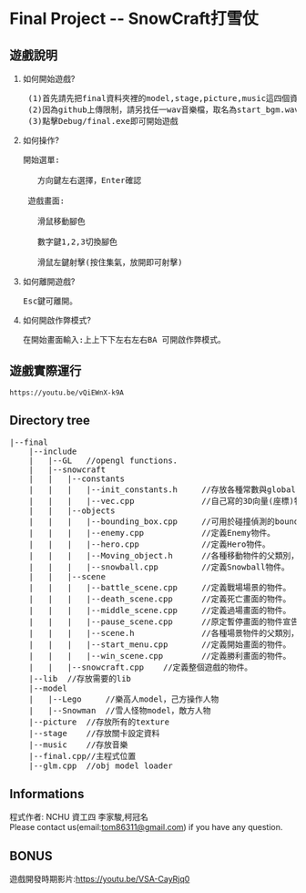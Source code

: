# Final Project -- SnowCraft打雪仗
## 遊戲說明 
1. 如何開始遊戲?</br> 
    <pre> (1)首先請先把final資料夾裡的model,stage,picture,music這四個資料夾複製到Debug資料夾裡。
    (2)因為github上傳限制，請另找任一wav音樂檔，取名為start_bgm.wav，並放入Debug/music資料夾中。
    (3)點擊Debug/final.exe即可開始遊戲</pre>
2. 如何操作? </br>
    <pre>開始選單:
    
      方向鍵左右選擇，Enter確認
      
    遊戲畫面:
    
      滑鼠移動腳色
      
      數字鍵1,2,3切換腳色
      
      滑鼠左鍵射擊(按住集氣，放開即可射擊)</pre> 
3. 如何離開遊戲? 
    <pre>Esc鍵可離開。</pre>
4. 如何開啟作弊模式? 
	  <pre>在開始畫面輸入:上上下下左右左右BA 可開啟作弊模式。</pre> 
## 遊戲實際運行
    https://youtu.be/vQiEWnX-k9A
## Directory tree
<pre>
|--final
	|--include
	|	|--GL	//opengl functions.
	|	|--snowcraft
	|	|	|--constants
	|	|	|	|--init_constants.h		//存放各種常數與global variables，並include所有需要的headers，load model與建立Display list的function也在這裡。
	|	|	|	|--vec.cpp				//自己寫的3D向量(座標)物件，可進行向量的加、減、dot與cross運算。
	|	|	|--objects
	|	|	|	|--bounding_box.cpp		//可用於碰撞偵測的bounding_box，這程式沒用到。
	|	|	|	|--enemy.cpp			//定義Enemy物件。
	|	|	|	|--hero.cpp				//定義Hero物件。
	|	|	|	|--Moving_object.h		//各種移動物件的父類別，定義一個三維空間可移動的物件。
	|	|	|	|--snowball.cpp			//定義Snowball物件。
	|	|	|--scene
	|	|	|	|--battle_scene.cpp		//定義戰場場景的物件。
	|	|	|	|--death_scene.cpp		//定義死亡畫面的物件。
	|	|	|	|--middle_scene.cpp		//定義過場畫面的物件。
	|	|	|	|--pause_scene.cpp		//原定暫停畫面的物件宣告，並無實作。
	|	|	|	|--scene.h				//各種場景物件的父類別，其中包含了滑鼠位置to3D座標的function，以及讀取texture的function。
	|	|	|	|--start_menu.cpp		//定義開始畫面的物件。
	|	|	|	|--win_scene.cpp		//定義勝利畫面的物件。
	|	|	|--snowcraft.cpp	//定義整個遊戲的物件。
	|--lib	//存放需要的lib
	|--model
	|   |--Lego		//樂高人model，己方操作人物
	|   |--Snowman	//雪人怪物model，敵方人物
	|--picture	//存放所有的texture
	|--stage	//存放關卡設定資料
	|--music	//存放音樂
	|--final.cpp//主程式位置
	|--glm.cpp	//obj model loader
</pre> 
## Informations
程式作者: NCHU 資工四 李家駿,柯冠名 </br>
Please contact us(email:tom86311@gmail.com) if you have any question. </br>
## BONUS
遊戲開發時期影片:https://youtu.be/VSA-CayRjq0
